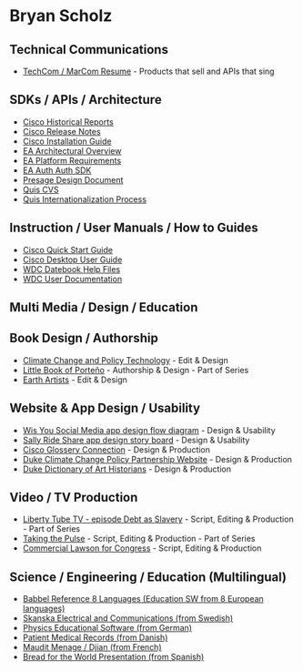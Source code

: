 # Bryan Scholz 

## Technical Communications  
* [TechCom / MarCom Resume](BAS_TW_S_20190510.pdf) - Products that sell and APIs that sing

## <a id='dev'></a>SDKs / APIs / Architecture 
* [Cisco Historical Reports](Cisco_CRA_hr.pdf)
* [Cisco Release Notes](Cisco_CRA_30crsrn.pdf)  
* [Cisco Installation Guide](Cisco_CRA_gspref.pdf)
* [EA Architectural Overview](EA_Archectural_Overview.v1.0.pdf) 
* [EA Platform Requirements](EA_Platform_Requirements.v1.0.pdf)
* [EA Auth Auth SDK](EA_Auth_Auth_Ident_SDK.pdf)  
* [Presage Design Document](Presage_MAT8_Design_Document.pdf)
* [Quis CVS](Quios_CVS_v1.1x.pdf)
* [Quis Internationalization Process](Quios_Internationalization_Process_v1.3.pdf)

## <a id='int'>Instruction / User Manuals / How to Guides
* [Cisco Quick Start Guide](Cisco_CRA_sup_enhanced.pdf)
* [Cisco Desktop User Guide](Cisco_CRA_deskuser.pdf)
* [WDC Datebook Help Files](WDC_Datebook_Help_Files.pdf) 
* [WDC User Documentation](WDC_User_documentation_ver1x.pdf) 


## Multi Media / Design / Education 
  
## <a id='int'>Book Design / Authorship
* [Climate Change and Policy Technology](Duke_CCPP_ClimateBook.pdf) - Edit & Design
* [Little Book of Porteño](Little_Book_of_Porteno.jpg) - Authorship & Design - Part of Series
* [Earth Artists](EarthArtists.jpg) - Edit & Design

## <a id='des'>Website & App Design / Usability
* [Wis You Social Media app design flow diagram](wisyou_mvp_20150927-ak.pdf) - Design & Usability
* [Sally Ride Share app design story board](sally_landing_pages.pdf) - Design & Usability
* [Cisco Glossery Connection](Cisco_CGC.jpg) - Design & Production
* [Duke Climate Change Policy Partnership Website](Duke_CCCP.jpg) - Design & Production
* [Duke Dictionary of Art Historians](Duke_Dictionary_of_Art_Historians.jpg) - Design & Production

## <a id='vid'>Video / TV Production
* [Liberty Tube TV - episode Debt as Slavery](LibertyTubeTV2.jpg) - Script, Editing & Production - Part of Series
* [Taking the Pulse](TakingthePulse2.jpg) - Script, Editing & Production - Part of Series
* [Commercial Lawson for Congress](LawsonforCongress3.jpg) - Script, Editing & Production


## <a id='lan'>Science / Engineering / Education (Multilingual)
* [Babbel Reference 8 Languages (Education SW from 8 European languages)](Babbel_Referenz_A.Scholz_8_Languages.pdf)
* [Skanska Electrical and Communications (from Swedish)](Skanska_Elo_ch_telesystem.pdf)  
* [Physics Educational Software (from German)](Cornelsen_Genius_Unternehmen_Physik3.jpg)
* [Patient Medical Records (from Danish)](Danish_Medical_report_003796.pdf)  
* [Maudit Menage / Djian (from French)](Maudit_menage__Djian_EN.pdf)
* [Bread for the World Presentation (from Spanish)](OEDI_DDHH_Experiencias_BfdW_EN.pdf) 
